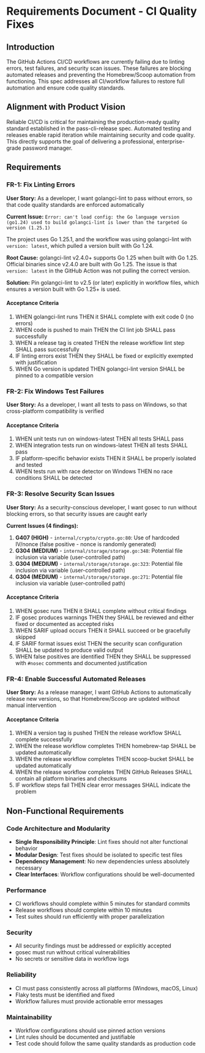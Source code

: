 # Requirements Document - CI Quality Fixes

## Introduction

The GitHub Actions CI/CD workflows are currently failing due to linting errors, test failures, and security scan issues. These failures are blocking automated releases and preventing the Homebrew/Scoop automation from functioning. This spec addresses all CI/workflow failures to restore full automation and ensure code quality standards.

## Alignment with Product Vision

Reliable CI/CD is critical for maintaining the production-ready quality standard established in the pass-cli-release spec. Automated testing and releases enable rapid iteration while maintaining security and code quality. This directly supports the goal of delivering a professional, enterprise-grade password manager.

## Requirements

### FR-1: Fix Linting Errors

**User Story:** As a developer, I want golangci-lint to pass without errors, so that code quality standards are enforced automatically

**Current Issue:** `Error: can't load config: the Go language version (go1.24) used to build golangci-lint is lower than the targeted Go version (1.25.1)`

The project uses Go 1.25.1, and the workflow was using golangci-lint with `version: latest`, which pulled a version built with Go 1.24.

**Root Cause:** golangci-lint v2.4.0+ supports Go 1.25 when built with Go 1.25. Official binaries since v2.4.0 are built with Go 1.25. The issue is that `version: latest` in the GitHub Action was not pulling the correct version.

**Solution:** Pin golangci-lint to v2.5 (or later) explicitly in workflow files, which ensures a version built with Go 1.25+ is used.

#### Acceptance Criteria

1. WHEN golangci-lint runs THEN it SHALL complete with exit code 0 (no errors)
2. WHEN code is pushed to main THEN the CI lint job SHALL pass successfully
3. WHEN a release tag is created THEN the release workflow lint step SHALL pass successfully
4. IF linting errors exist THEN they SHALL be fixed or explicitly exempted with justification
5. WHEN Go version is updated THEN golangci-lint version SHALL be pinned to a compatible version

### FR-2: Fix Windows Test Failures

**User Story:** As a developer, I want all tests to pass on Windows, so that cross-platform compatibility is verified

#### Acceptance Criteria

1. WHEN unit tests run on windows-latest THEN all tests SHALL pass
2. WHEN integration tests run on windows-latest THEN all tests SHALL pass
3. IF platform-specific behavior exists THEN it SHALL be properly isolated and tested
4. WHEN tests run with race detector on Windows THEN no race conditions SHALL be detected

### FR-3: Resolve Security Scan Issues

**User Story:** As a security-conscious developer, I want gosec to run without blocking errors, so that security issues are caught early

**Current Issues (4 findings):**
1. **G407 (HIGH)** - `internal/crypto/crypto.go:80`: Use of hardcoded IV/nonce (false positive - nonce is randomly generated)
2. **G304 (MEDIUM)** - `internal/storage/storage.go:348`: Potential file inclusion via variable (user-controlled path)
3. **G304 (MEDIUM)** - `internal/storage/storage.go:323`: Potential file inclusion via variable (user-controlled path)
4. **G304 (MEDIUM)** - `internal/storage/storage.go:271`: Potential file inclusion via variable (user-controlled path)

#### Acceptance Criteria

1. WHEN gosec runs THEN it SHALL complete without critical findings
2. IF gosec produces warnings THEN they SHALL be reviewed and either fixed or documented as accepted risks
3. WHEN SARIF upload occurs THEN it SHALL succeed or be gracefully skipped
4. IF SARIF format issues exist THEN the security scan configuration SHALL be updated to produce valid output
5. WHEN false positives are identified THEN they SHALL be suppressed with `#nosec` comments and documented justification

### FR-4: Enable Successful Automated Releases

**User Story:** As a release manager, I want GitHub Actions to automatically release new versions, so that Homebrew/Scoop are updated without manual intervention

#### Acceptance Criteria

1. WHEN a version tag is pushed THEN the release workflow SHALL complete successfully
2. WHEN the release workflow completes THEN homebrew-tap SHALL be updated automatically
3. WHEN the release workflow completes THEN scoop-bucket SHALL be updated automatically
4. WHEN the release workflow completes THEN GitHub Releases SHALL contain all platform binaries and checksums
5. IF workflow steps fail THEN clear error messages SHALL indicate the problem

## Non-Functional Requirements

### Code Architecture and Modularity
- **Single Responsibility Principle**: Lint fixes should not alter functional behavior
- **Modular Design**: Test fixes should be isolated to specific test files
- **Dependency Management**: No new dependencies unless absolutely necessary
- **Clear Interfaces**: Workflow configurations should be well-documented

### Performance
- CI workflows should complete within 5 minutes for standard commits
- Release workflows should complete within 10 minutes
- Test suites should run efficiently with proper parallelization

### Security
- All security findings must be addressed or explicitly accepted
- gosec must run without critical vulnerabilities
- No secrets or sensitive data in workflow logs

### Reliability
- CI must pass consistently across all platforms (Windows, macOS, Linux)
- Flaky tests must be identified and fixed
- Workflow failures must provide actionable error messages

### Maintainability
- Workflow configurations should use pinned action versions
- Lint rules should be documented and justifiable
- Test code should follow the same quality standards as production code
